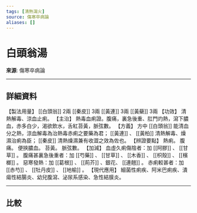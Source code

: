 ```yaml
---
tags: [清熱瀉火]
source: 傷寒卒病論
aliases: []
---
```


# 白頭翁湯

**來源**: 傷寒卒病論  

---

## 詳細資料
【製法用量】 [[白頭翁]] 2兩 [[秦皮]] 3兩 [[黃連]] 3兩 [[黃蘗]] 3兩
【功效】
清熱解毒、涼血止痢。
【主治】
熱毒血痢證。腹痛，裏急後重、肛門灼熱，瀉下膿血，赤多白少，渴欲飲水，舌紅苔黃，脈弦數。
【方義】
方中 [[白頭翁]] 能清血分之熱，涼血解毒為治熱毒赤痢之要藥為君； [[黃連]] 、 [[黃柏]] 清熱解毒、燥濕治痢為臣； [[秦皮]] 清熱燥濕兼有收澀之效為佐也。
【辨證要點】
熱痢。
腹痛。
便挾膿血。
苔黃。
脈弦數。
【加減】
血虛久痢傷陰者：加 [[阿膠]] 、 [[甘草]] 。
腹痛甚裏急後重者：加 [[芍藥]] 、 [[甘草]] 、 [[木香]] 、 [[枳殼]] 、 [[檳榔]] 。
惡寒發熱：加 [[葛根]] 、 [[荊芥]] 、銀花、 [[連翹]] 。
赤痢較甚者：加 [[赤芍]] 、 [[牡丹皮]] 、 [[地榆]] 。
【現代應用】
細菌性痢疾、阿米巴痢疾、潰瘍性結腸炎、幼兒腹瀉、泌尿系感染、急性結膜炎。

---

## 比較
